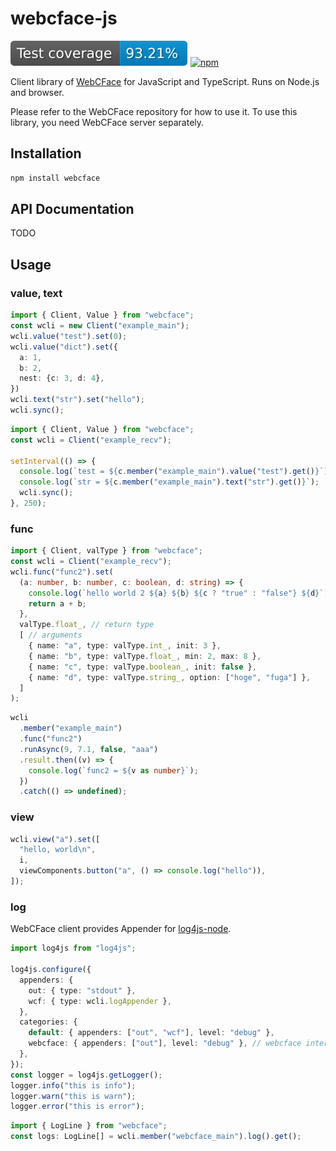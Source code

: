 # webcface-js
[![coverage](https://raw.githubusercontent.com/na-trium-144/webcface-js/badge/coverage.svg)](https://github.com/na-trium-144/webcface-js/actions/workflows/node.js.coverage.yml)
[![npm](https://img.shields.io/npm/v/webcface)](https://www.npmjs.com/package/webcface)

Client library of [WebCFace](https://github.com/na-trium-144/webcface) for JavaScript and TypeScript.
Runs on Node.js and browser.

Please refer to the WebCFace repository for how to use it.
To use this library, you need WebCFace server separately.

## Installation

```bash
npm install webcface
```

## API Documentation
TODO

## Usage

### value, text
```ts
import { Client, Value } from "webcface";
const wcli = new Client("example_main");
wcli.value("test").set(0);
wcli.value("dict").set({
  a: 1,
  b: 2,
  nest: {c: 3, d: 4},
})
wcli.text("str").set("hello");
wcli.sync();
```

```ts
import { Client, Value } from "webcface";
const wcli = Client("example_recv");

setInterval(() => {
  console.log(`test = ${c.member("example_main").value("test").get()}`);
  console.log(`str = ${c.member("example_main").text("str").get()}`);
  wcli.sync();
}, 250);
```

### func
```ts
import { Client, valType } from "webcface";
const wcli = Client("example_recv");
wcli.func("func2").set(
  (a: number, b: number, c: boolean, d: string) => {
    console.log(`hello world 2 ${a} ${b} ${c ? "true" : "false"} ${d}`);
    return a + b;
  },
  valType.float_, // return type
  [ // arguments
    { name: "a", type: valType.int_, init: 3 },
    { name: "b", type: valType.float_, min: 2, max: 8 },
    { name: "c", type: valType.boolean_, init: false },
    { name: "d", type: valType.string_, option: ["hoge", "fuga"] },
  ]
);
```

```ts
wcli
  .member("example_main")
  .func("func2")
  .runAsync(9, 7.1, false, "aaa")
  .result.then((v) => {
    console.log(`func2 = ${v as number}`);
  })
  .catch(() => undefined);
```

### view
```ts
wcli.view("a").set([
  "hello, world\n",
  i,
  viewComponents.button("a", () => console.log("hello")),
]);
```

### log
WebCFace client provides Appender for [log4js-node](https://www.npmjs.com/package/log4js).
```ts
import log4js from "log4js";

log4js.configure({
  appenders: {
    out: { type: "stdout" },
    wcf: { type: wcli.logAppender },
  },
  categories: {
    default: { appenders: ["out", "wcf"], level: "debug" },
    webcface: { appenders: ["out"], level: "debug" }, // webcface internal
  },
});
const logger = log4js.getLogger();
logger.info("this is info");
logger.warn("this is warn");
logger.error("this is error");
```

```ts
import { LogLine } from "webcface";
const logs: LogLine[] = wcli.member("webcface_main").log().get();
```


